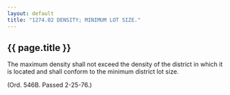 ```yaml
---
layout: default 
title: "1274.02 DENSITY; MINIMUM LOT SIZE."
---
```


{{ page.title }}
----------------

The maximum density shall not exceed the density of the district in
which it is located and shall conform to the minimum district lot size.

(Ord. 546B. Passed 2-25-76.)
